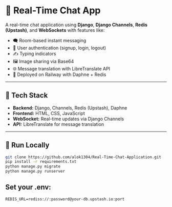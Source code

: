 # 💬 Real-Time Chat App

A real-time chat application using **Django**, **Django Channels**, **Redis (Upstash)**, and **WebSockets** with features like:

- 🗨️ Room-based instant messaging
- 👤 User authentication (signup, login, logout)
- ✍️ Typing indicators
- 🖼️ Image sharing via Base64
- 🌐 Message translation with LibreTranslate API
- 🚀 Deployed on Railway with Daphne + Redis

---

## 🔧 Tech Stack

- **Backend:** Django, Channels, Redis (Upstash), Daphne
- **Frontend:** HTML, CSS, JavaScript
- **WebSocket:** Real-time updates via Django Channels
- **API:** LibreTranslate for message translation

---

## 🚀 Run Locally

```bash
git clone https://github.com/alok1304/Real-Time-Chat-Application.git
pip install -r requirements.txt
python manage.py migrate
python manage.py runserver
```

## Set your .env:
```
REDIS_URL=rediss://:password@your-db.upstash.io:port
